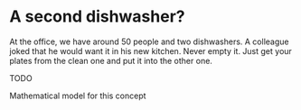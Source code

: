 # A second dishwasher?

At the office, we have around 50 people and two dishwashers.
A colleague joked that he would want it in his new kitchen.
Never empty it. Just get your plates from the clean one
and put it into the other one.

TODO

Mathematical model for this concept
